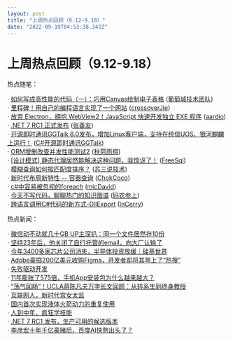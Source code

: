 ```yaml
---
layout: post
title: "上周热点回顾（9.12-9.18）"
date: "2022-09-19T04:53:38.342Z"
---
```

上周热点回顾（9.12-9.18）
=================

热点随笔：

· [如何写成高性能的代码（一）：巧用Canvas绘制电子表格](https://www.cnblogs.com/powertoolsteam/archive/2022/09/15/16696981.html) ([葡萄城技术团队](https://www.cnblogs.com/powertoolsteam/))  
· [里程碑！用自己的编程语言实现了一个网站](https://www.cnblogs.com/crossoverJie/archive/2022/09/14/16691645.html) ([crossoverJie](https://www.cnblogs.com/crossoverJie/))  
· [放弃 Electron，拥抱 WebView2！JavaScript 快速开发独立 EXE 程序](https://www.cnblogs.com/aardio/archive/2022/09/13/16688602.html) ([aardio](https://www.cnblogs.com/aardio/))  
· [.NET 7 RC1 正式发布](https://www.cnblogs.com/shanyou/archive/2022/09/15/16695232.html) ([张善友](https://www.cnblogs.com/shanyou/))  
· [开源即时通讯GGTalk 8.0发布，增加Linux客户端，支持在统信UOS、银河麒麟上运行！](https://www.cnblogs.com/justnow/archive/2022/09/14/16600781.html) ([C#开源即时通讯GGTalk](https://www.cnblogs.com/justnow/))  
· [ORM增删改查并发性能测试2](https://www.cnblogs.com/s0611163/archive/2022/09/12/16685697.html) ([秋荷雨翔](https://www.cnblogs.com/s0611163/))  
· [\[设计模式\] 静态代理居然能解决这种问题，我惊讶了！](https://www.cnblogs.com/FreeSql/archive/2022/09/13/16624438.html) ([FreeSql](https://www.cnblogs.com/FreeSql/))  
· [模糊查询如何按匹配度排序？](https://www.cnblogs.com/12lisu/archive/2022/09/14/16692504.html) ([苏三说技术](https://www.cnblogs.com/12lisu/))  
· [新时代布局新特性 -- 容器查询](https://www.cnblogs.com/coco1s/archive/2022/09/14/16692057.html) ([ChokCoco](https://www.cnblogs.com/coco1s/))  
· [c#中容易被忽视的foreach](https://www.cnblogs.com/wangqiang3311/archive/2022/09/13/16690138.html) ([micDavid](https://www.cnblogs.com/wangqiang3311/))  
· [今天不写代码，聊聊热门的知识图谱](https://www.cnblogs.com/trunks2008/archive/2022/09/14/16692231.html) ([码农参上](https://www.cnblogs.com/trunks2008/))  
· [跨语言调用C#代码的新方式-DllExport](https://www.cnblogs.com/InCerry/archive/2022/09/16/CSharp-Dll-Export.html) ([InCerry](https://www.cnblogs.com/InCerry/))

热点新闻：

· [微信动不动就几十GB UP主深扒：同一个文件居然存10份](https://news.cnblogs.com/n/728147/)  
· [坚持23年后，他关闭了自行托管的email，向大厂认输了](https://news.cnblogs.com/n/728180/)  
· [今年3400多家芯片公司消失，半导体投资放缓｜硅基世界](https://news.cnblogs.com/n/728228/)  
· [Adobe豪掷200亿美元收购Figma，开发者却将其骂上了“热搜”](https://news.cnblogs.com/n/728395/)  
· [失败驱动开发](https://news.cnblogs.com/n/728339/)  
· [11年膨胀了575倍，手机App安装包为什么越来越大？](https://news.cnblogs.com/n/728163/)  
· [“荡气回肠”！UCLA蒋陈凡夫万字长文回顾：从转系生到终身教授](https://news.cnblogs.com/n/728108/)  
· [互联网人，新时代宫女太监](https://news.cnblogs.com/n/728212/)  
· [国内首次实现液体火箭动力的重复使用](https://news.cnblogs.com/n/728208/)  
· [人到中年，疯狂学技能](https://news.cnblogs.com/n/728101/)  
· [.NET 7 RC1 发布，生产可用的候选版本](https://news.cnblogs.com/n/728336/)  
· [李彦宏十年千亿豪赌后，百度AI快熬出头了？](https://news.cnblogs.com/n/728100/)